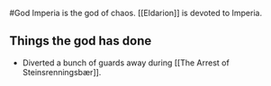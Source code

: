 #God
Imperia is the god of chaos. [[Eldarion]] is devoted to Imperia.

## Things the god has done
- Diverted a bunch of guards away during [[The Arrest of Steinsrenningsbær]].